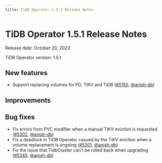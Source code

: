 ```yaml
---
title: TiDB Operator 1.5.1 Release Notes
---
```


# TiDB Operator 1.5.1 Release Notes

Release date: October 20, 2023

TiDB Operator version: 1.5.1

## New features

- Support replacing volumes for PD, TiKV and TiDB ([#5150](https://github.com/pingcap/tidb-operator/pull/5150), [@anish-db](https://github.com/anish-db))

## Improvements

## Bug fixes

- Fix errors from PVC modifier when a manual TiKV eviction is requested ([#5302](https://github.com/pingcap/tidb-operator/pull/5302), [@anish-db](https://github.com/anish-db))
- Fix a deadlock in TiDB Operator casued by the TiKV eviction when a volume replacement is ongoing ([#5301](https://github.com/pingcap/tidb-operator/pull/5301), [@anish-db](https://github.com/anish-db))
- Fix the issue that TidbCluster can't be rolled back when upgrading ([#5345](https://github.com/pingcap/tidb-operator/pull/5345), [@anish-db](https://github.com/anish-db))
